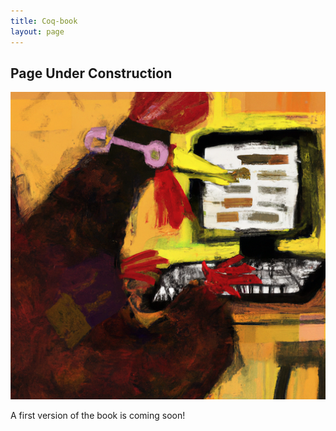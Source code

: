 ```yaml
---
title: Coq-book
layout: page
---
```


## Page Under Construction

<a href="/books/beautiful-coq/book.html" target="_blank"><img src="/images/coq-art.png" alt=""></a>

A first version of the book is coming soon!
